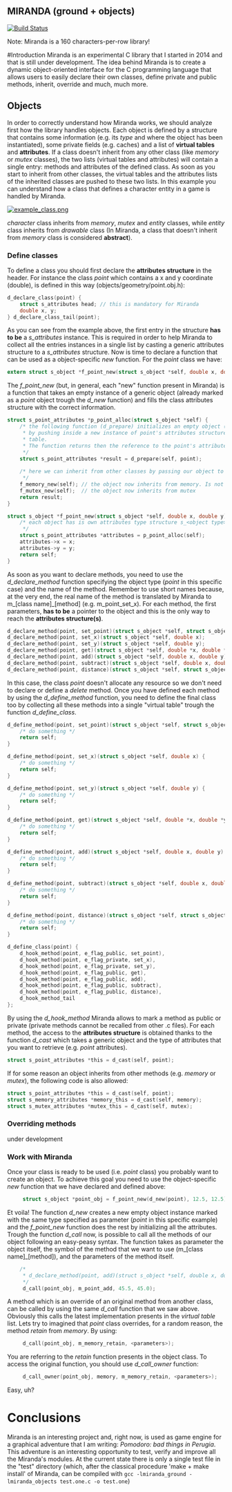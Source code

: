 MIRANDA (ground + objects)
-------------------------

[![Build Status](https://travis-ci.org/nardinan/miranda.svg?branch=master)](https://travis-ci.org/nardinan/miranda)

Note: Miranda is a 160 characters-per-row library!

#Introduction
Miranda is an experimental C library that I started in 2014 and that is still under development.
The idea behind Miranda is to create a dynamic object-oriented interface for the C programming language that allows users to easily declare their own classes, define private and public methods, inherit, override and much, much more.

## Objects
In order to correctly understand how Miranda works, we should analyze first how the library handles objects.
Each object is defined by a structure that contains some information (e.g. its *type* and where the object has been instantiated), some private fields (e.g. caches) and a list of **virtual tables** and **attributes**.
If a class doesn't inherit from any other class (like *memory* or *mutex* classes), the two lists (virtual tables and attributes) will contain a single entry: methods and attributes of the defined class.
As soon as you start to inherit from other classes, the virtual tables and the attributes lists of the inherited classes are pushed to these two lists.
In this example you can understand how a class that defines a character entity in a game is handled by Miranda.

[![example_class.png](https://s15.postimg.org/kp5d50trv/example_class.png)](https://postimg.org/image/jzmksnt87/)

*character* class inherits from *memory*, *mutex* and *entity* classes, while *entity* class inherits from *drawable* class (In Miranda, a class that doesn't inherit from *memory* class is considered **abstract**).

### Define classes
To define a class you should first declare the **attributes structure** in the header. For instance the class *point* which contains a x and y coordinate (double), is defined in this way (objects/geometry/point.obj.h):
```c
d_declare_class(point) {
    struct s_attributes head; // this is mandatory for Miranda
    double x, y;
} d_declare_class_tail(point);
```
As you can see from the example above, the first entry in the structure **has to be** a *s\_attributes* instance. This is required in order to help Miranda to collect all the entries instances in a single list by casting a generic attributes structure to a *s\_attributes* structure.
Now is time to declare a function that can be used as a object-specific *new* function. For the *point* class we have:
```c
extern struct s_object *f_point_new(struct s_object *self, double x, double y); 
```
The *f\_point\_new* (but, in general, each "new" function present in Miranda) is a function that takes an empty instance of a generic object (already marked as a *point* object trough the *d\_new* function) and fills the class attributes structure with the correct information.
```c
struct s_point_attributes *p_point_alloc(struct s_object *self) {
    /* the following function (d_prepare) initializes an empty object (self) to a specific type (point)
     * by pushing inside a new instance of point's attributes structure and a reference to the methods 
     * table.
     * The function returns then the reference to the point's attributes structure allocated.
     */
    struct s_point_attributes *result = d_prepare(self, point);
    
    /* here we can inherit from other classes by passing our object to the other 'new' functions
     */
    f_memory_new(self); // the object now inherits from memory. Is not abstract anymore.
    f_mutex_new(self);  // the object now inherits from mutex
    return result;
}

struct s_object *f_point_new(struct s_object *self, double x, double y) {
    /* each object has is own attributes type structure s_<object type>_attributes
     */
    struct s_point_attributes *attributes = p_point_alloc(self);
    attributes->x = x;
    attributes->y = y;
    return self;
}
```
As soon as you want to declare methods, you need to use the *d\_declare\_method* function specifying the object type (*point* in this specific case) and the name of the method. Remember to use short names because, at the very end, the real name of the method is translated by Miranda to m_\[class name\]_\[method\] (e.g. m\_point\_set\_x).
For each method, the first parameters, **has to be** a pointer to the object and this is the only way to reach the **attributes structure(s)**.
```c
d_declare_method(point, set_point)(struct s_object *self, struct s_object *source); 
d_declare_method(point, set_x)(struct s_object *self, double x); 
d_declare_method(point, set_y)(struct s_object *self, double y); 
d_declare_method(point, get)(struct s_object *self, double *x, double *y); 
d_declare_method(point, add)(struct s_object *self, double x, double y); 
d_declare_method(point, subtract)(struct s_object *self, double x, double y); 
d_declare_method(point, distance)(struct s_object *self, struct s_object *other, double *distance, double *distance_square);
```
In this case, the class *point* doesn't allocate any resource so we don't need to declare or define a *delete* method.
Once you have defined each method by using the *d\_define\_method* function, you need to define the final class too by collecting all these methods into a single "virtual table" trough the function *d_define_class*.
```c
d_define_method(point, set_point)(struct s_object *self, struct s_object *source) {
    /* do something */
    return self;
}

d_define_method(point, set_x)(struct s_object *self, double x) {
    /* do something */
    return self;
}

d_define_method(point, set_y)(struct s_object *self, double y) {
    /* do something */
    return self;
}

d_define_method(point, get)(struct s_object *self, double *x, double *y) {
    /* do something */
    return self;
}

d_define_method(point, add)(struct s_object *self, double x, double y) {
    /* do something */
    return self;
}

d_define_method(point, subtract)(struct s_object *self, double x, double y) {
    /* do something */
    return self;
}

d_define_method(point, distance)(struct s_object *self, struct s_object *other, double *distance, double *distance_square) {
    /* do something */
    return self;
}

d_define_class(point) {
    d_hook_method(point, e_flag_public, set_point),
    d_hook_method(point, e_flag_private, set_x),
    d_hook_method(point, e_flag_private, set_y),
    d_hook_method(point, e_flag_public, get),
    d_hook_method(point, e_flag_public, add),
    d_hook_method(point, e_flag_public, subtract),
    d_hook_method(point, e_flag_public, distance),
    d_hook_method_tail
};
```
By using the *d\_hook\_method* Miranda allows to mark a method as public or private (private methods cannot be recalled from other .c files).
For each method, the access to the **attributes structure** is obtained thanks to the function *d\_cast* which takes a generic object and the type of attributes that you want to retrieve (e.g. *point* attributes).
```c
struct s_point_attributes *this = d_cast(self, point);
```
If for some reason an object inherits from other methods (e.g. *memory* or *mutex*), the following code is also allowed:
```c
struct s_point_attributes *this = d_cast(self, point);
struct s_memory_attributes *memory_this = d_cast(self, memory);
struct s_mutex_attributes *mutex_this = d_cast(self, mutex);
```
### Overriding methods
under development
### Work with Miranda
Once your class is ready to be used (i.e. *point* class) you probably want to create an object. To achieve this goal you need to use the object-specific *new* function that we have declared and defined above:
```c
     struct s_object *point_obj = f_point_new(d_new(point), 12.5, 12.5);
```
Et voila! The function *d\_new* creates a new empty object instance marked with the same type specified as parameter (*point* in this specific example) and the *f\_point\_new* function does the rest by initializing all the attributes.
Trough the function *d\_call* now, is possible to call all the methods of our object following an easy-peasy syntax. The function takes as parameter the object itself, the symbol of the method that we want to use (m_\[class name\]_\[method\]), and the parameters of the method itself.
```c
    /*
     * d_declare_method(point, add)(struct s_object *self, double x, double y);
     */
     d_call(point_obj, m_point_add, 45.5, 45.0);
```
A method which is an override of an original method from another class, can be called by using the same *d\_call* function that we saw above. Obviously this calls the latest implementation presents in the *virtual table* list.
Lets try to imagined that *point* class overrides, for a random reason, the method *retain* from *memory*. 
By using:
```c
     d_call(point_obj, m_memory_retain, <parameters>);
```
You are referring to the *retain* function presents in the object class. To access the original function, you should use *d\_call\_owner* function:
```c
     d_call_owner(point_obj, memory, m_memory_retain, <parameters>);
```
Easy, uh?
# Conclusions
Miranda is an interesting project and, right now, is used as game engine for a graphical adventure that I am writing: *Pomodoro: bad things in Perugia*. This adventure is an interesting opportunity to test, verify and improve all the Miranda's modules.
At the current state there is only a single test file in the "test" directory (which, after the classical procedure 'make + make install' of Miranda, can be compiled with `gcc -lmiranda_ground -lmiranda_objects test.one.c -o test.one`)
